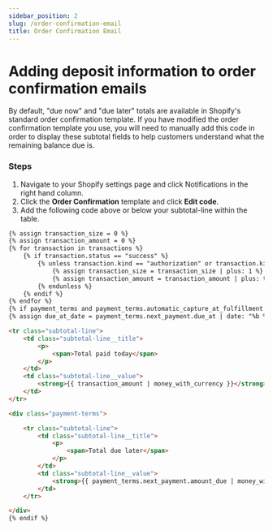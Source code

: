 ```yaml
---
sidebar_position: 2
slug: /order-confirmation-email
title: Order Confirmation Email
---
```


# Adding deposit information to order confirmation emails

By default, "due now" and "due later" totals are available in Shopify's standard order confirmation template. If you have modified the order confirmation template you use, you will need to manually add this code in order to display these subtotal fields to help customers understand what the remaining balance due is.

### Steps

1. Navigate to your Shopify settings page and click Notifications in the right hand column. 
2. Click the **Order Confirmation** template and click **Edit code**. 
3. Add the following code above or below your subtotal-line within the table. 
```html
{% assign transaction_size = 0 %}
{% assign transaction_amount = 0 %}
{% for transaction in transactions %}
    {% if transaction.status == "success" %}
        {% unless transaction.kind == "authorization" or transaction.kind == "void" %}
            {% assign transaction_size = transaction_size | plus: 1 %}
            {% assign transaction_amount = transaction_amount | plus: transaction.amount %}
        {% endunless %}
    {% endif %}
{% endfor %}
{% if payment_terms and payment_terms.automatic_capture_at_fulfillment == false or b2b?%}
{% assign due_at_date = payment_terms.next_payment.due_at | date: "%b %d, %Y" %}

<tr class="subtotal-line">
    <td class="subtotal-line__title">
        <p>
            <span>Total paid today</span>
        </p>
    </td>
    <td class="subtotal-line__value">
        <strong>{{ transaction_amount | money_with_currency }}</strong>
    </td>
</tr>

<div class="payment-terms">

    <tr class="subtotal-line">
        <td class="subtotal-line__title">
            <p>
                <span>Total due later</span>
            </p>
        </td>
        <td class="subtotal-line__value">
            <strong>{{ payment_terms.next_payment.amount_due | money_with_currency }}</strong>
        </td>
    </tr>

</div>
{% endif %}
```